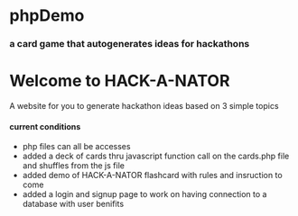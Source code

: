 # phpDemo 
### a card game that autogenerates ideas for hackathons


# Welcome to HACK-A-NATOR
A website for you to generate hackathon ideas based on 3 simple topics

#### current conditions
- php files can all be accesses
- added a deck of cards thru javascript function call on the cards.php file and shuffles from the js file
- added demo of HACK-A-NATOR flashcard with rules and insruction to come
- added a login and signup page to work on having connection to a database with user benifits
